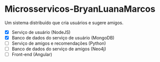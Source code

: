 # Microsservicos-BryanLuanaMarcos

Um sistema distribuído que cria usuários e sugere amigos.

- [x] Serviço de usuário (NodeJS)
- [X] Banco de dados do serviço de usuário (MongoDB)
- [ ] Serviço de amigos e recomendações (Python)
- [ ] Banco de dados do serviço de amigos (Neo4j)
- [ ] Front-end (Angular)
